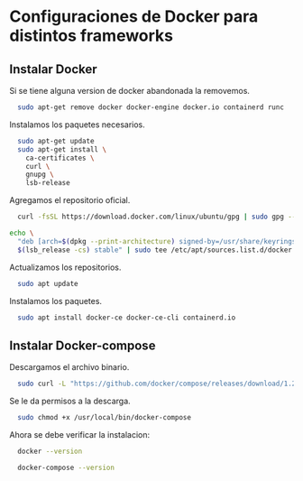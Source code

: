 # Configuraciones de Docker para distintos frameworks
## Instalar Docker

Si se tiene alguna version de docker abandonada la removemos.
```bash
  sudo apt-get remove docker docker-engine docker.io containerd runc
```

Instalamos los paquetes necesarios.
```bash
  sudo apt-get update
  sudo apt-get install \
    ca-certificates \
    curl \
    gnupg \
    lsb-release
```

Agregamos el repositorio oficial.
```bash
  curl -fsSL https://download.docker.com/linux/ubuntu/gpg | sudo gpg --dearmor -o /usr/share/keyrings/docker-archive-keyring.gpg
```

```bash
echo \
  "deb [arch=$(dpkg --print-architecture) signed-by=/usr/share/keyrings/docker-archive-keyring.gpg] https://download.docker.com/linux/ubuntu \
  $(lsb_release -cs) stable" | sudo tee /etc/apt/sources.list.d/docker.list > /dev/null
```

Actualizamos los repositorios.
```bash
  sudo apt update
```

Instalamos los paquetes.
```bash
  sudo apt install docker-ce docker-ce-cli containerd.io
```
## Instalar Docker-compose

Descargamos el archivo binario.
```bash
  sudo curl -L "https://github.com/docker/compose/releases/download/1.29.2/docker-compose-$(uname -s)-$(uname -m)" -o /usr/local/bin/docker-compose
```

Se le da permisos a la descarga.
```bash
  sudo chmod +x /usr/local/bin/docker-compose
```
Ahora se debe verificar la instalacion:

```bash
  docker --version
```

```bash
  docker-compose --version
```